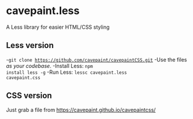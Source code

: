 # cavepaint.less

A Less library for easier HTML/CSS styling

## Less version

-<code>git clone https://github.com/cavepaint/cavepaintCSS.git</code>
-Use the files <em>as your codebase</em>.
-Install Less: <code>npm install less -g</code>
-Run Less: <code>lessc cavepaint.less cavepaint.css</code>

## CSS version

Just grab a file from https://cavepaint.github.io/cavepaintcss/